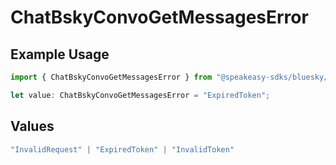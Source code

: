 # ChatBskyConvoGetMessagesError

## Example Usage

```typescript
import { ChatBskyConvoGetMessagesError } from "@speakeasy-sdks/bluesky/models/errors";

let value: ChatBskyConvoGetMessagesError = "ExpiredToken";
```

## Values

```typescript
"InvalidRequest" | "ExpiredToken" | "InvalidToken"
```